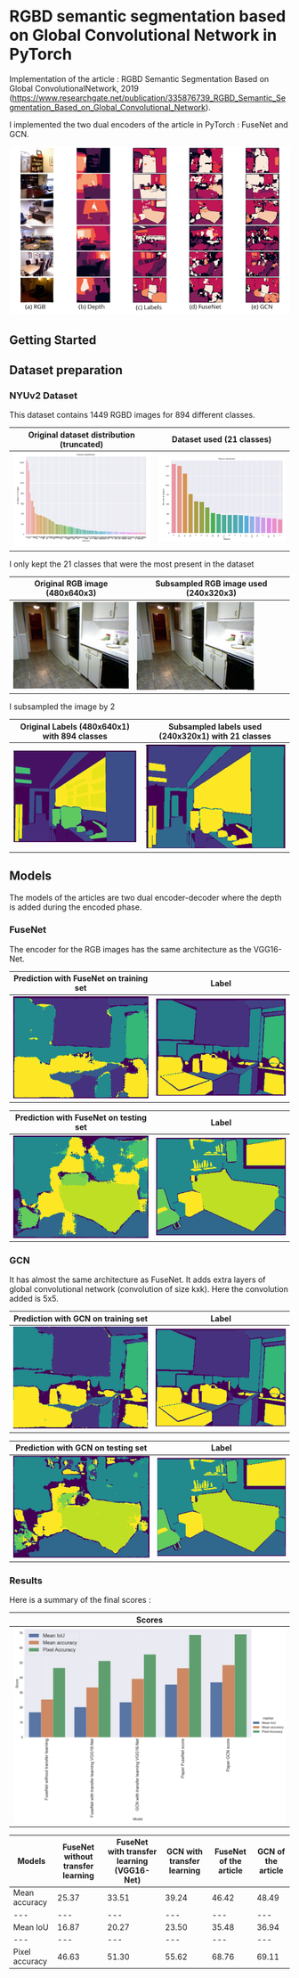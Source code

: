 # RGBD semantic segmentation based on Global Convolutional Network in PyTorch


Implementation of the article : RGBD Semantic Segmentation Based on Global ConvolutionalNetwork, 2019 (https://www.researchgate.net/publication/335876739_RGBD_Semantic_Segmentation_Based_on_Global_Convolutional_Network).


I implemented the two dual encoders of the article in PyTorch : FuseNet and GCN.

<p align="center">

<a>
    <img src='images/results.png'  width="900"/>
</a>
</p>
















## Getting Started



## Dataset preparation

### NYUv2 Dataset

This dataset contains 1449 RGBD images for 894 different classes.



| Original dataset distribution (truncated) | Dataset used (21 classes) |
|---| --- |
| ![](/images/distribution_classes.png) | ![](/images/distribution_20_classes.png) |

I only kept the 21 classes that were the most present in the dataset


| Original RGB image (480x640x3) | Subsampled RGB image used (240x320x3) |
|---| --- |
| ![](/images/original_rgb.png) | ![](/images/sub_rgb.png) |

I subsampled the image by 2

| Original Labels (480x640x1) with 894 classes  | Subsampled labels used (240x320x1) with 21 classes  |
|---| --- |
| ![](/images/all_labels.png) | ![](/images/20_labels.png) |


## Models

The models of the articles are two dual encoder-decoder where the depth is added during the encoded phase.

### FuseNet

The encoder for the RGB images has the same architecture as the VGG16-Net.

| Prediction with FuseNet on training set | Label |
|---| --- |
| ![](/images/fusenet_train.png) | ![](/images/fusenet_train_label.png) |

| Prediction with FuseNet on testing set | Label |
|---| --- |
| ![](/images/fusenet_test.png) | ![](/images/fusenet_test_label.png) |


### GCN

It has almost the same architecture as FuseNet. It adds extra layers of global convolutional network (convolution of size kxk).
Here the convolution added is 5x5.

| Prediction with GCN on training set | Label |
|---| --- |
| ![](/images/gcn_train.png) | ![](/images/gcn_train_label.png) |

| Prediction with GCN on testing set | Label |
|---| --- |
| ![](/images/gcn_test.png) | ![](/images/gcn_test_label.png) |



### Results

Here is a summary of the final scores :

| Scores |
|---|
| ![](/images/histogram.png) |


| Models  | FuseNet without transfer learning | FuseNet with transfer learning (VGG16-Net) | GCN with transfer learning | FuseNet of the article | GCN of the article |
|---| --- |---| --- |---| --- |
| Mean accuracy | 25.37 | 33.51 | 39.24 | 46.42 | 48.49 |
|---| --- |---| --- |---| --- |
|Mean IoU | 16.87 | 20.27 | 23.50 | 35.48 | 36.94 |
|---| --- |---| --- |---| --- |
|Pixel accuracy | 46.63 | 51.30 | 55.62 | 68.76 | 69.11 |
